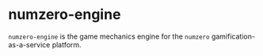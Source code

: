 # numzero-engine

`numzero-engine` is the game mechanics engine for the `numzero` gamification-as-a-service platform.


